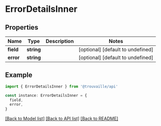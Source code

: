 # ErrorDetailsInner

## Properties

| Name      | Type       | Description | Notes                             |
| --------- | ---------- | ----------- | --------------------------------- |
| **field** | **string** |             | [optional] [default to undefined] |
| **error** | **string** |             | [optional] [default to undefined] |

## Example

```typescript
import { ErrorDetailsInner } from '@trouvaille/api'

const instance: ErrorDetailsInner = {
  field,
  error,
}
```

[[Back to Model list]](../README.md#documentation-for-models) [[Back to API list]](../README.md#documentation-for-api-endpoints) [[Back to README]](../README.md)

